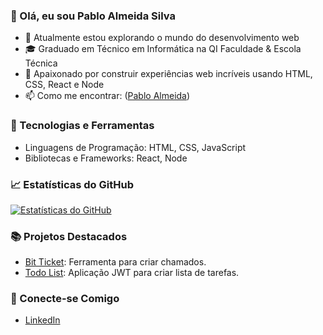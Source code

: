 ### 👋 Olá, eu sou Pablo Almeida Silva

- 🌱 Atualmente estou explorando o mundo do desenvolvimento web
- 🎓 Graduado em Técnico em Informática na QI Faculdade & Escola Técnica 
- 🚀 Apaixonado por construir experiências web incríveis usando HTML, CSS, React e Node
- 📫 Como me encontrar: ([Pablo Almeida](https://www.linkedin.com/in/pablo-almeida-silva51/))

### 🔧 Tecnologias e Ferramentas

- Linguagens de Programação: HTML, CSS, JavaScript
- Bibliotecas e Frameworks: React, Node


### 📈 Estatísticas do GitHub

[![Estatísticas do GitHub](https://github-readme-stats.vercel.app/api?username=seuusername&show_icons=true&theme=radical)](https://github.com/pabloSilva94)

### 📚 Projetos Destacados

- [Bit Ticket](https://github.com/pabloSilva94/bit-ticket): Ferramenta para criar chamados.
- [Todo List](https://github.com/pabloSilva94/todolist): Aplicação JWT para criar lista de tarefas.

### 🤝 Conecte-se Comigo

- [LinkedIn](https://www.linkedin.com/in/pablo-almeida-silva51/)

